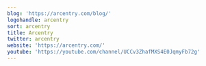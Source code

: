 ```yaml
---
blog: 'https://arcentry.com/blog/'
logohandle: arcentry
sort: arcentry
title: Arcentry
twitter: arcentry
website: 'https://arcentry.com/'
youtube: 'https://youtube.com/channel/UCCv3ZhafMXS4E0JqmyFb72g'
---
```

